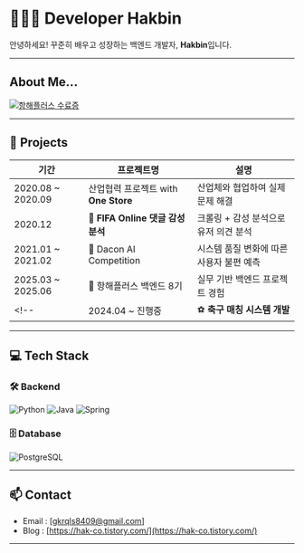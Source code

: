 # 👩🏻‍💻 Developer Hakbin


안녕하세요! 꾸준히 배우고 성장하는 백엔드 개발자, **Hakbin**입니다.  

---

## About Me...
[![항해플러스 수료증](https://static.spartacodingclub.kr/hanghae99/plus/completion/badge_purple.svg)](https://hhpluscertificateofcompletion.oopy.io/)

---

## 🚀 Projects

| 기간 | 프로젝트명 | 설명 |
|------|-------------|------|
| 2020.08 ~ 2020.09 | 산업협력 프로젝트 with **One Store** | 산업체와 협업하여 실제 문제 해결 |
| 2020.12 | 🧠 **FIFA Online 댓글 감성 분석** | 크롤링 + 감성 분석으로 유저 의견 분석 |
| 2021.01 ~ 2021.02 | 🤖 Dacon AI Competition | 시스템 품질 변화에 따른 사용자 불편 예측 |
| 2025.03 ~ 2025.06 | 🏫 항해플러스 백엔드 8기 | 실무 기반 백엔드 프로젝트 경험 |
<!--| 2024.04 ~ 진행중 | ⚽ **축구 매칭 시스템 개발** | 사용자 중심의 매칭 로직 구현 |-->


---

## 💻 Tech Stack

### 🛠️ Backend
![Python](https://img.shields.io/badge/Python-3776AB?style=flat-square&logo=python&logoColor=white)
![Java](https://img.shields.io/badge/Java-ED8B00?style=flat-square&logo=openjdk&logoColor=white)
![Spring](https://img.shields.io/badge/Spring-6DB33F?style=flat-square&logo=spring&logoColor=white)

### 🗄️ Database
![PostgreSQL](https://img.shields.io/badge/PostgreSQL-316192?style=flat-square&logo=postgresql&logoColor=white)

---

## 📫 Contact

- Email : [gkrqls8409@gmail.com]
- Blog : [https://hak-co.tistory.com/](https://hak-co.tistory.com/)

---

